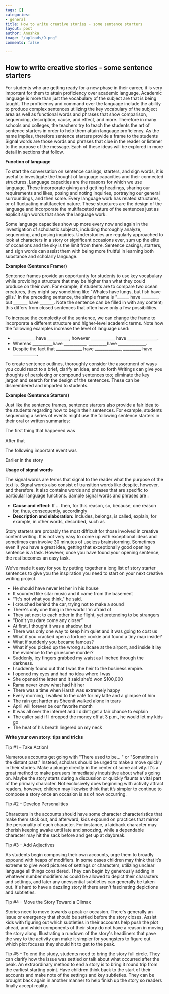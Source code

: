 ```yaml
---
tags: []
categories:
- general
title: How to write creative stories - some sentence starters
layout: post
author: Anushka
image: "/uploads/9.png"
comments: false

---
```

## **How to write creative stories - some sentence starters**

For students who are getting ready for a new phase in their career, it is very important for them to attain proficiency over academic language. Academic language is more than just the vocabulary of the subject are that is being taught. The proficiency and command over the language include the ability to produce complex sentences utilizing the key vocabulary of the subject area as well as functional words and phrases that show comparison, sequencing, description, cause, and effect, and more. Therefore in many schools and colleges, the teachers try to teach the students the art of sentence starters in order to help them attain language proficiency. As the name implies, therefore sentence starters provide a frame to the students Signal words are those words and phrases that clue in the reader or listener to the purpose of the message. Each of these ideas will be explored in more detail in sections that follow.

**Function of language**

To start the conversation on sentence casings, starters, and sign words, it is useful to investigate the thought of language capacities and their connected structures. Language capacities are the reasons for which we use language. These incorporate giving and getting headings, sharing our requirements and likes, posing and noting inquiries, portraying our general surroundings, and then some. Every language work has related structures, or of fluctuating multifaceted nature. These structures are the design of the language and incorporate the multifaceted nature of the sentences just as explicit sign words that show the language work.

Some language capacities show up more every now and again in the investigation of scholastic subjects, including thoroughly analyze, sequencing, and posing inquiries. Understudies are regularly approached to look at characters in a story or significant occasions ever, sum up the elite of occasions and the sky is the limit from there. Sentence casings, starters, and sign words can assist them with being more fruitful in learning both substance and scholarly language.

**Examples (Sentence Framer)**

Sentence frames provide an opportunity for students to use key vocabulary while providing a structure that may be higher than what they could produce on their own. For example, if students are to compare two ocean creatures, they might say something like "Whales have lungs, but fish have gills." In the preceding sentence, the simple frame is "______ have ________, but _______ have _______. Note the sentence can be filled in with any content; this differs from closed sentences that often have only a few possibilities.

To increase the complexity of the sentence, we can change the frame to incorporate a different structure and higher-level academic terms. Note how the following examples increase the level of language used:

* ___________ have ___________, however ____________ have _______________.
* Whereas __________have ___________, _________have ______________.
* Despite the fact that _____________ have _____________, _________ have ____________.

To create sentence outlines, thoroughly consider the assortment of ways you could react to a brief, clarify an idea, and so forth Writings can give you thoughts of perplexing or compound sentences too; eliminate the key jargon and search for the design of the sentences. These can be dismembered and imparted to students.

**Examples (Sentence Starters)**

Just like the sentence frames, sentence starters also provide a fair idea to the students regarding how to begin their sentences. For example, students sequencing a series of events might use the following sentence starters in their oral or written summaries:

The first thing that happened was

After that

The following important event was

Earlier in the story

**Usage of signal words**

The signal words are terms that signal to the reader what the purpose of the text is. Signal words also consist of transition words like despite, however, and therefore. It also contains words and phrases that are specific to particular language functions. Sample signal words and phrases are :

* **Cause and effect:** If ... then, for this reason, so, because, one reason for, thus, consequently, accordingly
* **Description and elaboration:** Includes, belongs, is called, explain, for example, in other words, described, such as

Story starters are probably the most difficult for those involved in creative content writing. It is not very easy to come up with exceptional ideas and sometimes can involve 30 minutes of useless brainstorming. Sometimes even if you have a great idea, getting that exceptionally good opening sentence is a task. However, once you have found your opening sentence, the rest becomes an easy task.

We’ve made it easy for you by putting together a long list of story starter sentences to give you the inspiration you need to start on your next creative writing project.

* He should have never let her in his house
* It sounded like sitar music and it came from the basement
* ‘"It's not what you think," he said.
* I crouched behind the car, trying not to make a sound
* There's only one thing in the world I'm afraid of
* They sat next to each other in the flight, yet pretending to be strangers
* "Don't you dare come any closer”
* At first, I thought it was a shadow, but
* There was only one way to keep him quiet and it was going to cost us
* What if you cracked open a fortune cookie and found a tiny map inside?
* What if suddenly you became famous?
* What if you picked up the wrong suitcase at the airport, and inside it lay the evidence to the gruesome murder?
* Suddenly, icy fingers grabbed my waist as I inched through the darkness.
* I suddenly found out that I was the heir to the business empire.
* I opened my eyes and had no idea where I was
* She opened the letter and it said she’d won $100,000
* Rama never knew what had hit her
* There was a time when Harsh was extremely happy
* Every morning, I walked to the café for my latte and a glimpse of him
* The rain got harder as Sheenit walked alone in tears
* April will forever be our favorite month
* It was all over the internet and I didn’t get a fair chance to explain
* The caller said if I dropped the money off at 3 p.m., he would let my kids go
* The heat of his breath lingered on my neck

  
**Write your own story: tips and tricks**

Tip #1 – Take Action!

Numerous accounts get going with "There used to be… " or "Sometime in the distant past." Instead, scholars should be urged to make a move quickly in their stories. Make a plunge directly in the center of some activity. It's a great method to make perusers immediately inquisitive about what's going on. Maybe the story starts during a discussion or quickly flaunts a vital part of the primary character. Not exclusively does beginning with activity attract readers, however, children may likewise think that it’s simpler to continue to compose a story once an occasion is as of now occurring.

Tip #2 – Develop Personalities

Characters in the accounts should have some character characteristics that make them stick out, and afterward, kids expound on practices that mirror the personality of each character. For instance, a laidback character may cherish keeping awake until late and snoozing, while a dependable character may hit the sack before and get up at daybreak.

Tip #3 – Add Adjectives

As students begin composing their own accounts, urge them to broadly expound with heaps of modifiers. In some cases children may think that it’s extreme to give word pictures of settings or characters, utilizing unclear language all things considered. They can begin by generously adding in whatever number modifiers as could be allowed to depict their characters and settings, and later any unessential subtleties can generally be taken out. It's hard to have a dazzling story if there aren't fascinating depictions and subtleties.

Tip #4 – Move the Story Toward a Climax

Stories need to move towards a peak or occasion. There's generally an issue or emergency that should be settled before the story closes. Assist kids with figuring out which subtleties in their accounts help push the plot ahead, and which components of their story do not have a reason in moving the story along. Illustrating a rundown of the story's headliners that pave the way to the activity can make it simpler for youngsters to figure out which plot focuses they should hit to get to the peak.

Tip #5 – To end the study, students need to bring the story full circle. They can clarify how the issue was settled or talk about what occurred after the peak. An extraordinary method to end a story is to bring it round trip from the earliest starting point. Have children think back to the start of their accounts and make note of the settings and key subtleties. They can be brought back again in another manner to help finish up the story so readers finally accept reality.